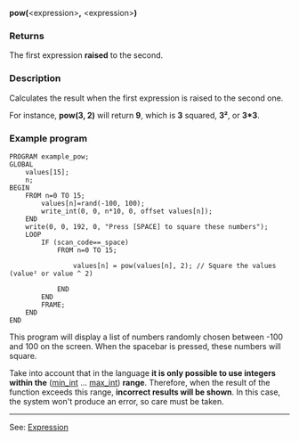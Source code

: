 **pow(**&lt;expression&gt;**,** &lt;expression&gt;**)**

### Returns

The first expression **raised** to the second.

### Description

Calculates the result when the first expression is raised to the second one.

For instance, **pow(3, 2)** will return **9**, which is **3** squared, **3&sup2;**, or **3*3**.

### Example program
```
PROGRAM example_pow;
GLOBAL
    values[15];
    n;
BEGIN
    FROM n=0 TO 15;
        values[n]=rand(-100, 100);
        write_int(0, 0, n*10, 0, offset values[n]);
    END
    write(0, 0, 192, 0, "Press [SPACE] to square these numbers");
    LOOP
        IF (scan_code==_space)
            FROM n=0 TO 15;

                values[n] = pow(values[n], 2); // Square the values (value² or value ^ 2)

            END
        END
        FRAME;
    END
END
```


This program will display a list of numbers randomly chosen between -100 and 100 on the screen.
When the spacebar is pressed, these numbers will square.

Take into account that in the language **it is only possible to use integers within the**
([min_int](min_int.md) ... [max_int](max_int.md)) **range**. Therefore, when the result of the function exceeds
this range, **incorrect results will be shown**. In this case, the system won't produce an error,
so care must be taken.

---------------------------------------
See: [Expression](definition_of_an_expression.md)

